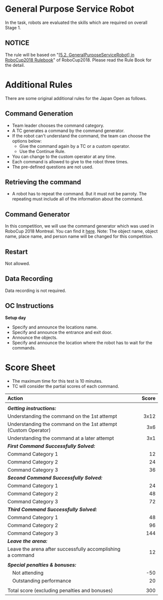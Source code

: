 # General Purpose Service Robot
In the task, robots are evaluated the skills which are required on overall Stage 1.

## NOTICE
The rule will be based on "[\[5.2. GeneralPurposeServiceRobot\] in RoboCup2018 Rulebook](https://athome.robocup.org/wp-content/uploads/2018/10/2018_rulebook.pdf)" of RoboCup2018. Please read the Rule Book for the detail.

# Additional Rules
There are some original additional rules for the Japan Open as follows.

## Command Generation
- Team leader chooses the command category.
- A TC generates a command by the command generator.
- If the robot can't understand the command, the team can choose the options below:
    - Give the command again by a TC or a custom operator.
    - Use the Continue Rule.
- You can change to the custom operator at any time.
- Each command is allowed to give to the robot three times.
- The pre-defined questions are not used.

## Retrieving the command
- A robot has to repeat the command. But it must not be parroty. The repeating must include all of the information about the command.

## Command Generator
In this competition, we will use the command generator which was used in RoboCup 2018 Montreal. You can find it [here](https://github.com/RoboCupAtHome/Montreal2018).
Note: The object name, object name, place name, and person name will be changed for this competition.

## Restart
Not allowed.

## Data Recording
Data recording is not required.

## OC Instructions
**Setup day**
- Specify and announce the locations name.
- Specify and announce the entrance and exit door.
- Announce the objects.
- Specify and announce the location where the robot has to wait for the commands.

# Score Sheet
- The maximum time for this test is 10 minutes.
- TC will consider the partial scores of each command.

|Action　　　　　　　　　　　　　　　|Score　　　|
|:-|-:|
|||
|***Getting instructions:***||
|    Understanding the command on the 1st attempt                    |3x12|
|    Understanding the command on the 1st attempt (Custom Operator)    |3x6|
|    Understanding the command at a later attempt                    |3x1|
|***First Command Successfully Solved:***||
|    Command Category 1                |12|
|    Command Category 2                |24|
|    Command Category 3                |36|
|***Second Command Successfully Solved:***||
|    Command Category 1                |24|
|    Command Category 2                |48|
|    Command Category 3                |72|
|***Third Command Successfully Solved:***||
|    Command Category 1                |48|
|    Command Category 2                |96|
|    Command Category 3                |144|
|***Leave the arena:***||
|    Leave the arena after successfully accomplishing a command    |12|
|||
|***Special penalties & bonuses:***    ||
|　Not attending                    |-50|
|　Outstanding performance        |20|
|||
|Total score (excluding penalties and bonuses)   |300|